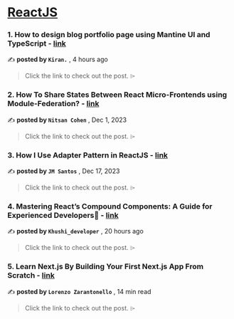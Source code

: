 
<h1><a href=https://medium.com/tag/reactjs/recommended target="_blank" rel="noopener noreferrer">ReactJS</a></h1>
<h3>1. How to design blog portfolio page using Mantine UI and TypeScript - <a href=https://medium.com/@reKiran/how-to-design-blog-portfolio-page-using-mantine-ui-and-typescript-f321eafa3e7b?source=tag_recommended_feed---------0-84----------reactjs----------b894a64a_8093_4933_b0d0_45d643f2e761------- target="_blank" rel="noopener noreferrer">link</a></h3>

✍️ **posted by `Kiran.`** <date> , 4 hours ago</date>

<blockquote>Click the link to check out the post. ⌲</blockquote>

<h3>2. How To Share States Between React Micro-Frontends using Module-Federation? - <a href=https://medium.com/bitsrc/how-to-share-state-between-react-micro-frontends-using-module-federation-f3762996c208?source=tag_recommended_feed---------1-107----------reactjs----------b894a64a_8093_4933_b0d0_45d643f2e761------- target="_blank" rel="noopener noreferrer">link</a></h3>

✍️ **posted by `Nitsan Cohen`** <date> , Dec 1, 2023</date>

<blockquote>Click the link to check out the post. ⌲</blockquote>

<h3>3. How I Use Adapter Pattern in ReactJS - <a href=https://medium.com/javascript-in-plain-english/how-i-use-adapter-pattern-in-reactjs-cb331e9bef0c?source=tag_recommended_feed---------2-85----------reactjs----------b894a64a_8093_4933_b0d0_45d643f2e761------- target="_blank" rel="noopener noreferrer">link</a></h3>

✍️ **posted by `JM Santos`** <date> , Dec 17, 2023</date>

<blockquote>Click the link to check out the post. ⌲</blockquote>

<h3>4. Mastering React’s Compound Components: A Guide for Experienced Developers🙌 - <a href=https://medium.com/@khushi1399gupta/mastering-reacts-compound-components-a-guide-for-experienced-developers-8a35c1468acb?source=tag_recommended_feed---------3-84----------reactjs----------b894a64a_8093_4933_b0d0_45d643f2e761------- target="_blank" rel="noopener noreferrer">link</a></h3>

✍️ **posted by `Khushi_developer`** <date> , 20 hours ago</date>

<blockquote>Click the link to check out the post. ⌲</blockquote>

<h3>5. Learn Next.js By Building Your First Next.js App From Scratch - <a href=https://medium.com/gitconnected/learn-next-js-by-building-your-first-next-js-app-from-scratch-8ec7cc93a9cb?source=tag_recommended_feed---------4-107----------reactjs----------b894a64a_8093_4933_b0d0_45d643f2e761------- target="_blank" rel="noopener noreferrer">link</a></h3>

✍️ **posted by `Lorenzo Zarantonello`** <date> , 14 min read</date>

<blockquote>Click the link to check out the post. ⌲</blockquote>

